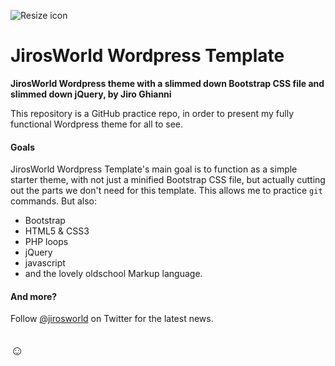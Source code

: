 ![Resize icon][1]
# JirosWorld Wordpress Template

**JirosWorld Wordpress theme with a slimmed down Bootstrap CSS file and slimmed down jQuery, by Jiro Ghianni**

This repository is a GitHub practice repo, in order to present my fully functional Wordpress theme for all to see. 

#### Goals

JirosWorld Wordpress Template's main goal is to function as a simple starter theme, with not just a minified Bootstrap CSS file, but actually cutting out the parts we don't need for this template. This allows me to practice `git` commands. But also:

* Bootstrap
* HTML5 & CSS3
* PHP loops
* jQuery
* javascript
* and the lovely oldschool Markup language.

#### And more?

Follow [@jirosworld](http://twitter.com/jirosworld) on Twitter for the latest news.

☺
---

[1]: http://www.jirosworld.com/wp/wp-content/uploads/2016/04/Screen-shot-2016-04-08-at-4.19.06-PM.png "Logo"